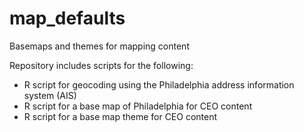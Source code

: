 # map_defaults
Basemaps and themes for mapping content

Repository includes scripts for the following:
- R script for geocoding using the Philadelphia address information system (AIS)
- R script for a base map of Philadelphia for CEO content
- R script for a base map theme for CEO content